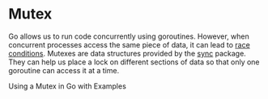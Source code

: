 # Mutex

Go allows us to run code concurrently using goroutines. However, when concurrent processes access the same piece of data, it can lead to [race conditions](https://www.sohamkamani.com/golang/data-races/). Mutexes are data structures provided by the [sync](https://pkg.go.dev/sync/) package. They can help us place a lock on different sections of data so that only one goroutine can access it at a time.

<BadgeLink colorScheme="yellow" badgeText="Read" href="https://www.sohamkamani.com/golang/mutex/"> Using a Mutex in Go with Examples</BadgeLink>
